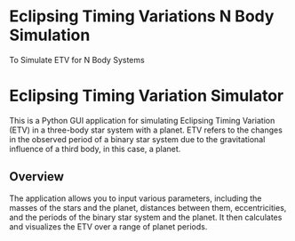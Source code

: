 # Eclipsing Timing Variations N Body Simulation
To Simulate ETV for N Body Systems
# Eclipsing Timing Variation Simulator

This is a Python GUI application for simulating Eclipsing Timing Variation (ETV) in a three-body star system with a planet. ETV refers to the changes in the observed period of a binary star system due to the gravitational influence of a third body, in this case, a planet.

## Overview

The application allows you to input various parameters, including the masses of the stars and the planet, distances between them, eccentricities, and the periods of the binary star system and the planet. It then calculates and visualizes the ETV over a range of planet periods.
